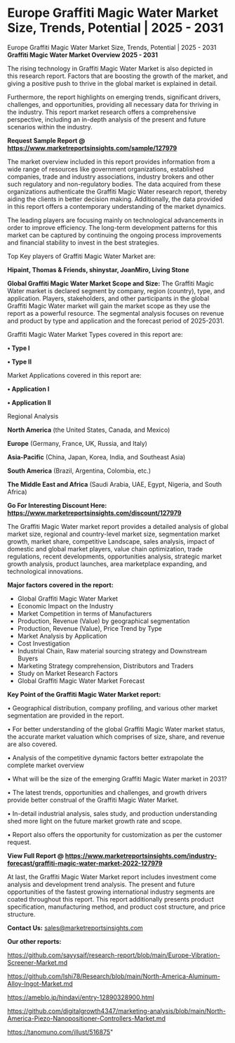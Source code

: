 # Europe Graffiti Magic Water Market Size, Trends, Potential | 2025 - 2031
 Europe Graffiti Magic Water Market Size, Trends, Potential | 2025 - 2031
<Strong> Graffiti Magic Water Market Overview 2025 - 2031</strong>

The rising technology in Graffiti Magic Water Market is also depicted in this research report. Factors that are boosting the growth of the market, and giving a positive push to thrive in the global market is explained in detail.

Furthermore, the report highlights on emerging trends, significant drivers, challenges, and opportunities, providing all necessary data for thriving in the industry. This report market research offers a comprehensive perspective, including an in-depth analysis of the present and future scenarios within the industry.

<strong>Request Sample Report @ <a href=https://www.marketreportsinsights.com/sample/127979>https://www.marketreportsinsights.com/sample/127979</a></strong>

The market overview included in this report provides information from a wide range of resources like government organizations, established companies, trade and industry associations, industry brokers and other such regulatory and non-regulatory bodies. The data acquired from these organizations authenticate the Graffiti Magic Water research report, thereby aiding the clients in better decision making. Additionally, the data provided in this report offers a contemporary understanding of the market dynamics.

The leading players are focusing mainly on technological advancements in order to improve efficiency. The long-term development patterns for this market can be captured by continuing the ongoing process improvements and financial stability to invest in the best strategies.

Top Key players of Graffiti Magic Water Market are:

<strong>Hipaint, Thomas & Friends, shinystar, JoanMiro, Living Stone</strong>

<strong><b>Global Graffiti Magic Water Market Scope and Size:</b></strong>
The Graffiti Magic Water market is declared segment by company, region (country), type, and application. Players, stakeholders, and other participants in the global Graffiti Magic Water market will gain the market scope as they use the report as a powerful resource. The segmental analysis focuses on revenue and product by type and application and the forecast period of 2025-2031.

Graffiti Magic Water Market Types covered in this report are:

<strong>• Type I

• Type II</strong>

Market Applications covered in this report are:

<strong>• Application I

• Application II</strong> 

Regional Analysis

<strong>North America</strong> (the United States, Canada, and Mexico)

<strong>Europe</strong> (Germany, France, UK, Russia, and Italy)

<strong>Asia-Pacific</strong> (China, Japan, Korea, India, and Southeast Asia)

<strong>South America</strong> (Brazil, Argentina, Colombia, etc.)

<strong>The Middle East and Africa</strong> (Saudi Arabia, UAE, Egypt, Nigeria, and South Africa)

<strong>Go For Interesting Discount Here: <a href=https://www.marketreportsinsights.com/discount/127979>https://www.marketreportsinsights.com/discount/127979</a></strong>

The Graffiti Magic Water market report provides a detailed analysis of global market size, regional and country-level market size, segmentation market growth, market share, competitive Landscape, sales analysis, impact of domestic and global market players, value chain optimization, trade regulations, recent developments, opportunities analysis, strategic market growth analysis, product launches, area marketplace expanding, and technological innovations.

<strong><b>Major factors covered in the report:</b></strong>
<ul>
  <li>Global Graffiti Magic Water Market </li>
  <li>Economic Impact on the Industry</li>
  <li>Market Competition in terms of Manufacturers</li>
  <li>Production, Revenue (Value) by geographical segmentation</li>
  <li>Production, Revenue (Value), Price Trend by Type</li>
  <li>Market Analysis by Application</li>
  <li>Cost Investigation</li>
  <li>Industrial Chain, Raw material sourcing strategy and Downstream Buyers</li>
  <li>Marketing Strategy comprehension, Distributors and Traders</li>
  <li>Study on Market Research Factors</li>
  <li>Global Graffiti Magic Water Market Forecast</li>
</ul>

<strong><b>Key Point of the Graffiti Magic Water Market report:</b></strong>

• Geographical distribution, company profiling, and various other market segmentation are provided in the report.

• For better understanding of the global Graffiti Magic Water market status, the accurate market valuation which comprises of size, share, and revenue are also covered.

• Analysis of the competitive dynamic factors better extrapolate the complete market overview

• What will be the size of the emerging Graffiti Magic Water market in 2031?

• The latest trends, opportunities and challenges, and growth drivers provide better construal of the Graffiti Magic Water Market.

• In-detail industrial analysis, sales study, and production understanding shed more light on the future market growth rate and scope.

• Report also offers the opportunity for customization as per the customer request.

<strong><b>View Full Report @ <a href=https://www.marketreportsinsights.com/industry-forecast/graffiti-magic-water-market-2022-127979>https://www.marketreportsinsights.com/industry-forecast/graffiti-magic-water-market-2022-127979</a></b></strong>


At last, the Graffiti Magic Water Market report includes investment come analysis and development trend analysis. The present and future opportunities of the fastest growing international industry segments are coated throughout this report. This report additionally presents product specification, manufacturing method, and product cost structure, and price structure.

<strong>Contact Us:</strong>
sales@marketreportsinsights.com

<strong>Our other reports:</strong>

<a href=https://github.com/sayysaif/research-report/blob/main/Europe-Vibration-Screener-Market.md>https://github.com/sayysaif/research-report/blob/main/Europe-Vibration-Screener-Market.md</a>

<a href=https://github.com/Ishi78/Research/blob/main/North-America-Aluminum-Alloy-Ingot-Market.md>https://github.com/Ishi78/Research/blob/main/North-America-Aluminum-Alloy-Ingot-Market.md</a>

<a href=https://ameblo.jp/hindavi/entry-12890328900.html>https://ameblo.jp/hindavi/entry-12890328900.html</a>

<a href=https://github.com/digitalgrowth4347/marketing-analysis/blob/main/North-America-Piezo-Nanopositioner-Controllers-Market.md>https://github.com/digitalgrowth4347/marketing-analysis/blob/main/North-America-Piezo-Nanopositioner-Controllers-Market.md</a>

<a href=https://tanomuno.com/illust/516875>https://tanomuno.com/illust/516875</a>"
